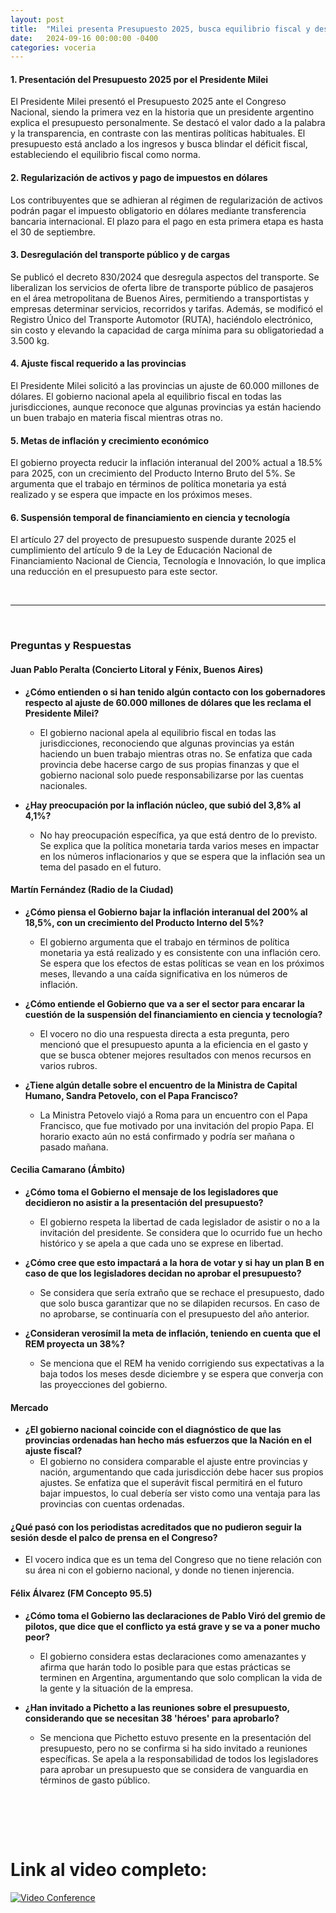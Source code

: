 ```yaml
---
layout: post
title:  "Milei presenta Presupuesto 2025, busca equilibrio fiscal y desregula transporte"
date:   2024-09-16 00:00:00 -0400
categories: voceria
---
```



    
#### 1. Presentación del Presupuesto 2025 por el Presidente Milei
El Presidente Milei presentó el Presupuesto 2025 ante el Congreso Nacional, siendo la primera vez en la historia que un presidente argentino explica el presupuesto personalmente. Se destacó el valor dado a la palabra y la transparencia, en contraste con las mentiras políticas habituales. El presupuesto está anclado a los ingresos y busca blindar el déficit fiscal, estableciendo el equilibrio fiscal como norma.

#### 2. Regularización de activos y pago de impuestos en dólares
Los contribuyentes que se adhieran al régimen de regularización de activos podrán pagar el impuesto obligatorio en dólares mediante transferencia bancaria internacional. El plazo para el pago en esta primera etapa es hasta el 30 de septiembre.

#### 3. Desregulación del transporte público y de cargas
Se publicó el decreto 830/2024 que desregula aspectos del transporte. Se liberalizan los servicios de oferta libre de transporte público de pasajeros en el área metropolitana de Buenos Aires, permitiendo a transportistas y empresas determinar servicios, recorridos y tarifas. Además, se modificó el Registro Único del Transporte Automotor (RUTA), haciéndolo electrónico, sin costo y elevando la capacidad de carga mínima para su obligatoriedad a 3.500 kg.

#### 4. Ajuste fiscal requerido a las provincias
El Presidente Milei solicitó a las provincias un ajuste de 60.000 millones de dólares. El gobierno nacional apela al equilibrio fiscal en todas las jurisdicciones, aunque reconoce que algunas provincias ya están haciendo un buen trabajo en materia fiscal mientras otras no.

#### 5. Metas de inflación y crecimiento económico
El gobierno proyecta reducir la inflación interanual del 200% actual a 18.5% para 2025, con un crecimiento del Producto Interno Bruto del 5%. Se argumenta que el trabajo en términos de política monetaria ya está realizado y se espera que impacte en los próximos meses.

#### 6. Suspensión temporal de financiamiento en ciencia y tecnología
El artículo 27 del proyecto de presupuesto suspende durante 2025 el cumplimiento del artículo 9 de la Ley de Educación Nacional de Financiamiento Nacional de Ciencia, Tecnología e Innovación, lo que implica una reducción en el presupuesto para este sector.

    
<br/>

---

<br/>

### Preguntas y Respuestas


    
#### Juan Pablo Peralta (Concierto Litoral y Fénix, Buenos Aires)

* **¿Cómo entienden o si han tenido algún contacto con los gobernadores respecto al ajuste de 60.000 millones de dólares que les reclama el Presidente Milei?**
  - El gobierno nacional apela al equilibrio fiscal en todas las jurisdicciones, reconociendo que algunas provincias ya están haciendo un buen trabajo mientras otras no. Se enfatiza que cada provincia debe hacerse cargo de sus propias finanzas y que el gobierno nacional solo puede responsabilizarse por las cuentas nacionales.

* **¿Hay preocupación por la inflación núcleo, que subió del 3,8% al 4,1%?**
  - No hay preocupación específica, ya que está dentro de lo previsto. Se explica que la política monetaria tarda varios meses en impactar en los números inflacionarios y que se espera que la inflación sea un tema del pasado en el futuro.


#### Martín Fernández (Radio de la Ciudad)

* **¿Cómo piensa el Gobierno bajar la inflación interanual del 200% al 18,5%, con un crecimiento del Producto Interno del 5%?**
  - El gobierno argumenta que el trabajo en términos de política monetaria ya está realizado y es consistente con una inflación cero. Se espera que los efectos de estas políticas se vean en los próximos meses, llevando a una caída significativa en los números de inflación.

* **¿Cómo entiende el Gobierno que va a ser el sector para encarar la cuestión de la suspensión del financiamiento en ciencia y tecnología?**
  - El vocero no dio una respuesta directa a esta pregunta, pero mencionó que el presupuesto apunta a la eficiencia en el gasto y que se busca obtener mejores resultados con menos recursos en varios rubros.

* **¿Tiene algún detalle sobre el encuentro de la Ministra de Capital Humano, Sandra Petovelo, con el Papa Francisco?**
  - La Ministra Petovelo viajó a Roma para un encuentro con el Papa Francisco, que fue motivado por una invitación del propio Papa. El horario exacto aún no está confirmado y podría ser mañana o pasado mañana.


#### Cecilia Camarano (Ámbito)

* **¿Cómo toma el Gobierno el mensaje de los legisladores que decidieron no asistir a la presentación del presupuesto?**
  - El gobierno respeta la libertad de cada legislador de asistir o no a la invitación del presidente. Se considera que lo ocurrido fue un hecho histórico y se apela a que cada uno se exprese en libertad.

* **¿Cómo cree que esto impactará a la hora de votar y si hay un plan B en caso de que los legisladores decidan no aprobar el presupuesto?**
  - Se considera que sería extraño que se rechace el presupuesto, dado que solo busca garantizar que no se dilapiden recursos. En caso de no aprobarse, se continuaría con el presupuesto del año anterior.

* **¿Consideran verosímil la meta de inflación, teniendo en cuenta que el REM proyecta un 38%?**
  - Se menciona que el REM ha venido corrigiendo sus expectativas a la baja todos los meses desde diciembre y se espera que converja con las proyecciones del gobierno.


#### Mercado 

* **¿El gobierno nacional coincide con el diagnóstico de que las provincias ordenadas han hecho más esfuerzos que la Nación en el ajuste fiscal?**
  - El gobierno no considera comparable el ajuste entre provincias y nación, argumentando que cada jurisdicción debe hacer sus propios ajustes. Se enfatiza que el superávit fiscal permitirá en el futuro bajar impuestos, lo cual debería ser visto como una ventaja para las provincias con cuentas ordenadas.

#### **¿Qué pasó con los periodistas acreditados que no pudieron seguir la sesión desde el palco de prensa en el Congreso?**
  - El vocero indica que es un tema del Congreso que no tiene relación con su área ni con el gobierno nacional, y donde no tienen injerencia.


#### Félix Álvarez (FM Concepto 95.5)

* **¿Cómo toma el Gobierno las declaraciones de Pablo Viró del gremio de pilotos, que dice que el conflicto ya está grave y se va a poner mucho peor?**
  - El gobierno considera estas declaraciones como amenazantes y afirma que harán todo lo posible para que estas prácticas se terminen en Argentina, argumentando que solo complican la vida de la gente y la situación de la empresa.

* **¿Han invitado a Pichetto a las reuniones sobre el presupuesto, considerando que se necesitan 38 'héroes' para aprobarlo?**
  - Se menciona que Pichetto estuvo presente en la presentación del presupuesto, pero no se confirma si ha sido invitado a reuniones específicas. Se apela a la responsabilidad de todos los legisladores para aprobar un presupuesto que se considera de vanguardia en términos de gasto público.


    <br/>
<br/>
<br/>

# Link al video completo:
[![Video Conference](https://img.youtube.com/vi/aShrPG1Cxvc/0.jpg)](https://www.youtube.com/watch?v=aShrPG1Cxvc)

    